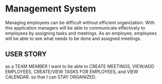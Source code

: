 
# Management System

Managing employees can be difficult without efficient organization. With this application managers will be able to communicate effectively to employees by assigning tasks and meetings. As an employee, employees will be able to see what needs to be done and assigned meetings.



## USER STORY

as a TEAM MEMBER
I want to be able to CREATE MEETINGS, VIEW/ADD EMPLOYEES, CREATE/VIEW TASKS FOR EMPLOYEES, and VIEW CALENDAR.
so that I can STAY ORGANIZED.

